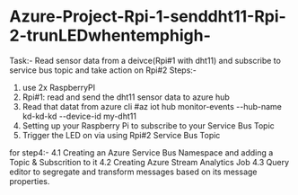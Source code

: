 # Azure-Project-Rpi-1-senddht11-Rpi-2-trunLEDwhentemphigh-

Task:- Read sensor data from a deivce(Rpi#1 with dht11) and subscribe to service bus topic and take action on Rpi#2
Steps:-
1. use 2x RaspberryPI 
2. Rpi#1: read and send the dht11 sensor data to azure hub 
3. Read that datat from azure cli #az iot hub monitor-events --hub-name kd-kd-kd --device-id my-dht11
4. Setting up your Raspberry Pi to subscribe to your Service Bus Topic
5. Trigger the LED on via using Rpi#2 Service Bus Topic


for step4:-
  4.1 Creating an Azure Service Bus Namespace and adding a Topic & Subscrition to it
  4.2 Creating Azure Stream Analytics Job
  4.3 Query editor to segregate and transform messages based on its message properties.
